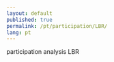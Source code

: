 ```yaml
---
layout: default
published: true
permalink: /pt/participation/LBR/
lang: pt
---
```


participation analysis LBR
